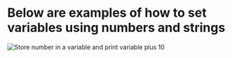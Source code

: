 # Below are examples of how to set variables using numbers and strings
![Store number in a variable and print variable plus 10](https://github.com/user-attachments/assets/27086cb4-c0c4-400e-94a8-cd3f45054851)
